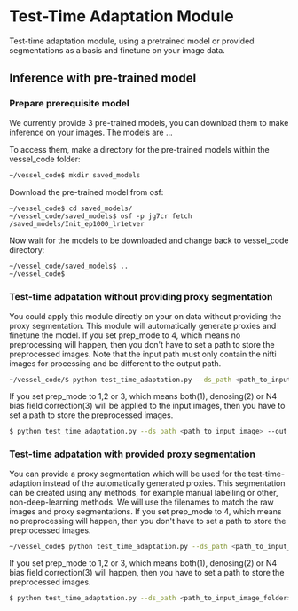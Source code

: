 # **Test-Time Adaptation Module**
Test-time adaptation module, using a pretrained model or provided segmentations as a basis and finetune on your image data. 
## **Inference with pre-trained model**
### **Prepare prerequisite model**
We currently provide 3 pre-trained models, you can download them to make inference on your images. The models are ... 

To access them, make a directory for the pre-trained models within the vessel_code folder:
```bash
~/vessel_code$ mkdir saved_models
```
Download the pre-trained model from osf:
```
~/vessel_code$ cd saved_models/
~/vessel_code/saved_models$ osf -p jg7cr fetch /saved_models/Init_ep1000_lr1etver
```
Now wait for the models to be downloaded and change back to vessel_code directory:
```bash
~/vessel_code/saved_models$ ..
~/vessel_code$
```

### **Test-time adpatation without providing proxy segmentation**
You could apply this module directly on your on data without providing the proxy segmentation. This module will automatically generate proxies and finetune the model.
If you set prep_mode to 4, which means no preprocessing will happen, then you don't have to set a path to store the preprocessed images. Note that the input path must only contain the nifti images for processing and be different to the output path.

```bash
~/vessel_code/$ python test_time_adaptation.py --ds_path <path_to_input_image_folder> --out_path <path_to_output_image_folder> --pretrained <path_to_pretrained_model> --prep_mode 4 --ep 5000 --lr 1e-3 
```

If you set prep_mode to 1,2 or 3, which means both(1), denosing(2) or N4 bias field correction(3) will be applied to the input images, then you have to set a path to store the preprocessed images.
```bash
$ python test_time_adaptation.py --ds_path <path_to_input_image> --out_path <path_to_output_image> --ps_path <path_to_preprocessed_image> --pretrained <path_to_pretrained_model> --prep_mode 4 --ep 5000 --lr 1e-3 

```
### **Test-time adpatation with provided proxy segmentation**
You can provide a proxy segmentation which will be used for the test-time-adaption instead of the automatically generated proxies. This segmentation can be created using any methods, for example manual labelling or other, non-deep-learning methods. We will use the filenames to match the raw images and proxy segmentations. If you set prep_mode to 4, which means no preprocessing will happen, then you don't have to set a path to store the preprocessed images. 
```bash
~/vessel_code$ python test_time_adaptation.py --ds_path <path_to_input_image_folder> --px_path <path_to_proxy_segmentation_folder> --out_path <path_to_output_image_folder> --pretrained <path_to_pretrained_model> --prep_mode 4 --ep 5000 --lr 1e-3
```
 If you set prep_mode to 1,2 or 3, which means both(1), denosing(2) or N4 bias field correction(3) will happen, then you have to set a path to store the preprocessed images.
```bash
$ python test_time_adaptation.py --ds_path <path_to_input_image_folder> --px_path <path_to_proxy_segmentation_folder> --out_path <path_to_output_image_folder> --ps_path <path_to_preprocessed_image_folder> --pretrained <path_to_pretrained_model> --prep_mode 4 --ep 5000 --lr 1e-3 
```
